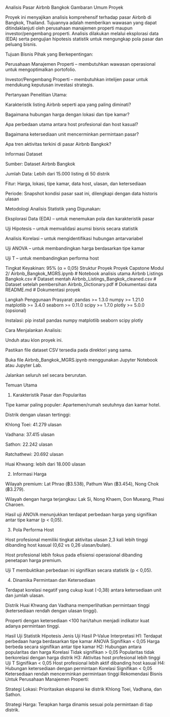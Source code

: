 Analisis Pasar Airbnb Bangkok
Gambaran Umum Proyek

Proyek ini menyajikan analisis komprehensif terhadap pasar Airbnb di Bangkok, Thailand. Tujuannya adalah memberikan wawasan yang dapat ditindaklanjuti oleh perusahaan manajemen properti maupun investor/pengembang properti. Analisis dilakukan melalui eksplorasi data (EDA) serta pengujian hipotesis statistik untuk mengungkap pola pasar dan peluang bisnis.

Tujuan Bisnis
Pihak yang Berkepentingan:

Perusahaan Manajemen Properti – membutuhkan wawasan operasional untuk mengoptimalkan portofolio.

Investor/Pengembang Properti – membutuhkan intelijen pasar untuk mendukung keputusan investasi strategis.

Pertanyaan Penelitian Utama:

Karakteristik listing Airbnb seperti apa yang paling diminati?

Bagaimana hubungan harga dengan lokasi dan tipe kamar?

Apa perbedaan utama antara host profesional dan host kasual?

Bagaimana ketersediaan unit mencerminkan permintaan pasar?

Apa tren aktivitas terkini di pasar Airbnb Bangkok?

Informasi Dataset

Sumber: Dataset Airbnb Bangkok

Jumlah Data: Lebih dari 15.000 listing di 50 distrik

Fitur: Harga, lokasi, tipe kamar, data host, ulasan, dan ketersediaan

Periode: Snapshot kondisi pasar saat ini, dilengkapi dengan data historis ulasan

Metodologi
Analisis Statistik yang Digunakan:

Eksplorasi Data (EDA) – untuk menemukan pola dan karakteristik pasar

Uji Hipotesis – untuk memvalidasi asumsi bisnis secara statistik

Analisis Korelasi – untuk mengidentifikasi hubungan antarvariabel

Uji ANOVA – untuk membandingkan harga berdasarkan tipe kamar

Uji T – untuk membandingkan performa host

Tingkat Keyakinan: 95% (α = 0,05)
Struktur Proyek
Proyek Capstone Modul 2/
Airbnb_Bangkok_MGRS.ipynb                # Notebook analisis utama
Airbnb Listings Bangkok.csv              # Dataset mentah
Airbnb_Listings_Bangkok_cleaned.csv      # Dataset setelah pembersihan
Airbnb_Dictionary.pdf                    # Dokumentasi data
README.md                                # Dokumentasi proyek

Langkah Penggunaan
Prasyarat:
pandas >= 1.3.0
numpy >= 1.21.0
matplotlib >= 3.4.0
seaborn >= 0.11.0
scipy >= 1.7.0
plotly >= 5.0.0 (opsional)

Instalasi:
pip install pandas numpy matplotlib seaborn scipy plotly

Cara Menjalankan Analisis:

Unduh atau klon proyek ini.

Pastikan file dataset CSV tersedia pada direktori yang sama.

Buka file Airbnb_Bangkok_MGRS.ipynb menggunakan Jupyter Notebook atau Jupyter Lab.

Jalankan seluruh sel secara berurutan.

Temuan Utama
1. Karakteristik Pasar dan Popularitas

Tipe kamar paling populer: Apartemen/rumah seutuhnya dan kamar hotel.

Distrik dengan ulasan tertinggi:

Khlong Toei: 41.279 ulasan

Vadhana: 37.415 ulasan

Sathon: 22.242 ulasan

Ratchathewi: 20.692 ulasan

Huai Khwang: lebih dari 18.000 ulasan

2. Informasi Harga

Wilayah premium: Lat Phrao (฿3.538), Pathum Wan (฿3.454), Nong Chok (฿3.279).

Wilayah dengan harga terjangkau: Lak Si, Nong Khaem, Don Mueang, Phasi Charoen.

Hasil uji ANOVA menunjukkan terdapat perbedaan harga yang signifikan antar tipe kamar (p < 0,05).

3. Pola Performa Host

Host profesional memiliki tingkat aktivitas ulasan 2,3 kali lebih tinggi dibanding host kasual (0,62 vs 0,26 ulasan/bulan).

Host profesional lebih fokus pada efisiensi operasional dibanding penetapan harga premium.

Uji T membuktikan perbedaan ini signifikan secara statistik (p < 0,05).

4. Dinamika Permintaan dan Ketersediaan

Terdapat korelasi negatif yang cukup kuat (-0,38) antara ketersediaan unit dan jumlah ulasan.

Distrik Huai Khwang dan Vadhana memperlihatkan permintaan tinggi (ketersediaan rendah dengan ulasan tinggi).

Properti dengan ketersediaan <100 hari/tahun menjadi indikator kuat adanya permintaan tinggi.

Hasil Uji Statistik
Hipotesis	Jenis Uji	Hasil	P-Value	Interpretasi
H1: Terdapat perbedaan harga berdasarkan tipe kamar	ANOVA	Signifikan	< 0,05	Harga berbeda secara signifikan antar tipe kamar
H2: Hubungan antara popularitas dan harga	Korelasi	Tidak signifikan	> 0,05	Popularitas tidak berkorelasi dengan harga distrik
H3: Aktivitas host profesional lebih tinggi	Uji T	Signifikan	< 0,05	Host profesional lebih aktif dibanding host kasual
H4: Hubungan ketersediaan dengan permintaan	Korelasi	Signifikan	< 0,05	Ketersediaan rendah mencerminkan permintaan tinggi
Rekomendasi Bisnis
Untuk Perusahaan Manajemen Properti:

Strategi Lokasi: Prioritaskan ekspansi ke distrik Khlong Toei, Vadhana, dan Sathon.

Strategi Harga: Terapkan harga dinamis sesuai pola permintaan di tiap distrik.

